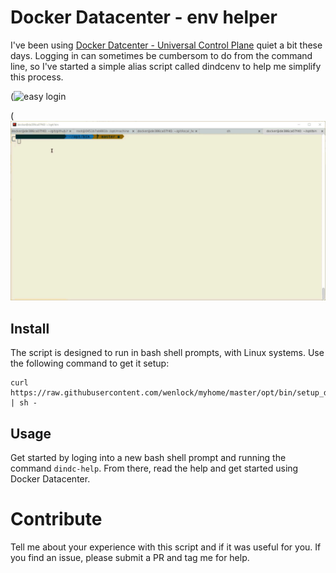 Docker Datacenter - env helper
============

I've been using [Docker Datcenter - Universal Control Plane](https://docs.docker.com/ucp/overview/) quiet a bit these days.
Logging in can sometimes be cumbersom to do from the command line, so I've
started a simple alias script called dindcenv to help me simplify this process.

(![easy login](images/dindc-env.gif;canvasHeight=139;canvasWidth=105)

(![easy login](images/dindc-env.gif)

Install
---------
The script is designed to run in bash shell prompts, with Linux systems.
Use the following command to get it setup:

```
curl https://raw.githubusercontent.com/wenlock/myhome/master/opt/bin/setup_dindc_alias.sh | sh -
```

Usage
--------

Get started by loging into a new bash shell prompt and running the command `dindc-help`.
From there, read the help and get started using Docker Datacenter.


Contribute
==========
Tell me about your experience with this script and if it was useful for you.
If you find an issue, please submit a PR and tag me for help.
